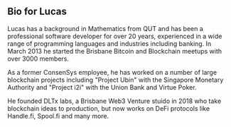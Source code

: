 ## Bio for Lucas

Lucas has a background in Mathematics from QUT and has been a professional software developer for over 20 years, experienced in a wide range of programming languages and industries including banking. In March 2013 he started the Brisbane Bitcoin and Blockchain meetups with over 3000 members. 

As a former ConsenSys employee, he has worked on a number of large blockchain projects including "Project Ubin" with the Singapore Monetary Authority and "Project i2i" with the Union Bank and Virtue Poker.

He founded DLTx labs, a Brisbane Web3 Venture stuido in 2018 who take blockchain ideas to production, but now works on DeFi protocols like Handle.fi, Spool.fi and many more.
